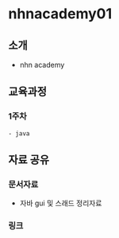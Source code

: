 # nhnacademy01
## 소개
- nhn academy

## 교육과정
### 1주차
    - java
## 자료 공유
### 문서자료
- <a herf = "">자바 gui 및 스래드 정리자료 </a> 
### 링크
